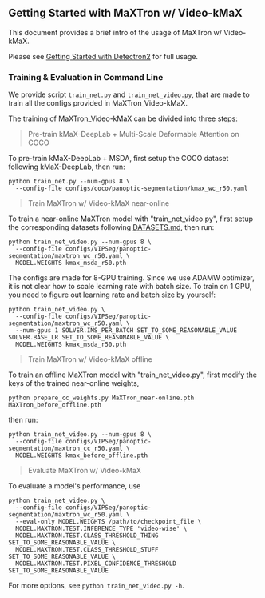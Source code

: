 ## Getting Started with MaXTron w/ Video-kMaX

This document provides a brief intro of the usage of MaXTron w/ Video-kMaX.

Please see [Getting Started with Detectron2](https://github.com/facebookresearch/detectron2/blob/master/GETTING_STARTED.md) for full usage.


### Training & Evaluation in Command Line

We provide script `train_net.py` and `train_net_video.py`, that are made to train all the configs provided in MaXTron_Video-kMaX.

The training of MaXTron_Video-kMaX can be divided into three steps:

> Pre-train kMaX-DeepLab + Multi-Scale Deformable Attention on COCO

To pre-train kMaX-DeepLab + MSDA, first setup the COCO dataset following kMaX-DeepLab,
then run:
```
python train_net.py --num-gpus 8 \
  --config-file configs/coco/panoptic-segmentation/kmax_wc_r50.yaml
```

> Train MaXTron w/ Video-kMaX near-online

To train a near-online MaXTron model with "train_net_video.py", first
setup the corresponding datasets following
[DATASETS.md](DATASETS.md),
then run:
```
python train_net_video.py --num-gpus 8 \
  --config-file configs/VIPSeg/panoptic-segmentation/maxtron_wc_r50.yaml \
  MODEL.WEIGHTS kmax_msda_r50.pth
```

The configs are made for 8-GPU training.
Since we use ADAMW optimizer, it is not clear how to scale learning rate with batch size.
To train on 1 GPU, you need to figure out learning rate and batch size by yourself:
```
python train_net_video.py \
  --config-file configs/VIPSeg/panoptic-segmentation/maxtron_wc_r50.yaml \
  --num-gpus 1 SOLVER.IMS_PER_BATCH SET_TO_SOME_REASONABLE_VALUE SOLVER.BASE_LR SET_TO_SOME_REASONABLE_VALUE \
  MODEL.WEIGHTS kmax_msda_r50.pth
```

> Train MaXTron w/ Video-kMaX offline

To train an offline MaXTron model with "train_net_video.py", first modify the keys of the trained near-online weights,
```
python prepare_cc_weights.py MaXTron_near-online.pth MaXTron_before_offline.pth
```

then run:
```
python train_net_video.py --num-gpus 8 \
  --config-file configs/VIPSeg/panoptic-segmentation/maxtron_cc_r50.yaml \
  MODEL.WEIGHTS kmax_before_offline.pth
```

> Evaluate MaXTron w/ Video-kMaX

To evaluate a model's performance, use
```
python train_net_video.py \
  --config-file configs/VIPSeg/panoptic-segmentation/maxtron_wc_r50.yaml \
  --eval-only MODEL.WEIGHTS /path/to/checkpoint_file \
  MODEL.MAXTRON.TEST.INFERENCE_TYPE 'video-wise' \
  MODEL.MAXTRON.TEST.CLASS_THRESHOLD_THING SET_TO_SOME_REASONABLE_VALUE \
  MODEL.MAXTRON.TEST.CLASS_THRESHOLD_STUFF SET_TO_SOME_REASONABLE_VALUE \
  MODEL.MAXTRON.TEST.PIXEL_CONFIDENCE_THRESHOLD SET_TO_SOME_REASONABLE_VALUE
```
For more options, see `python train_net_video.py -h`.